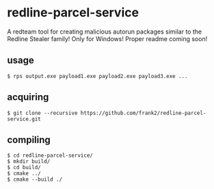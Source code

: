 # redline-parcel-service
A redteam tool for creating malicious autorun packages similar to the Redline Stealer family! Only for Windows! Proper readme coming soon!

## usage

```
$ rps output.exe payload1.exe payload2.exe payload3.exe ...
```

## acquiring

```
$ git clone --recursive https://github.com/frank2/redline-parcel-service.git
```

## compiling

```
$ cd redline-parcel-service/
$ mkdir build/
$ cd build/
$ cmake ../
$ cmake --build ./
```
